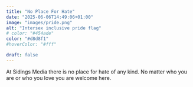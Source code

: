 ```yaml
---
title: "No Place For Hate"
date: "2025-06-06T14:49:06+01:00"
image: "images/pride.png"
alt: "Intersex inclusive pride flag"
# color: "#454ade"
color: "#d8d8f1"
#hoverColor: "#fff"

draft: false
---
```


<!--
SPDX-FileCopyrightText: 2025 Sidings Media
SPDX-License-Identifier: CC-BY-4.0
-->

At Sidings Media there is no place for hate of any kind. No matter who
you are or who you love you are welcome here.
